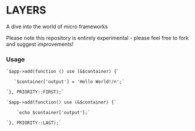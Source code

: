 LAYERS
======

A dive into the world of micro frameworks

Please note this repository is entirely experimental - please feel free to fork and suggest improvements!


### Usage
    
    `$app->add(function () use (&$container) {`
        
       `$container['output'] = 'Hello World!/n';`
        
    `}, PRIORITY::FIRST);`
    
    `$app->add(function() use (&$container) {`
        
        `echo $container['output'];`
        
    `}, PRIORITY::LAST);`
